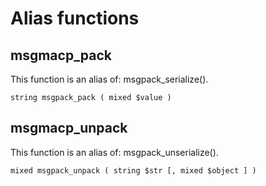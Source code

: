 # Alias functions #

## msgmacp\_pack ##
This function is an alias of: msgpack\_serialize().

```
string msgpack_pack ( mixed $value ) 
```

## msgmacp\_unpack ##
This function is an alias of: msgpack\_unserialize().

```
mixed msgpack_unpack ( string $str [, mixed $object ] )
```